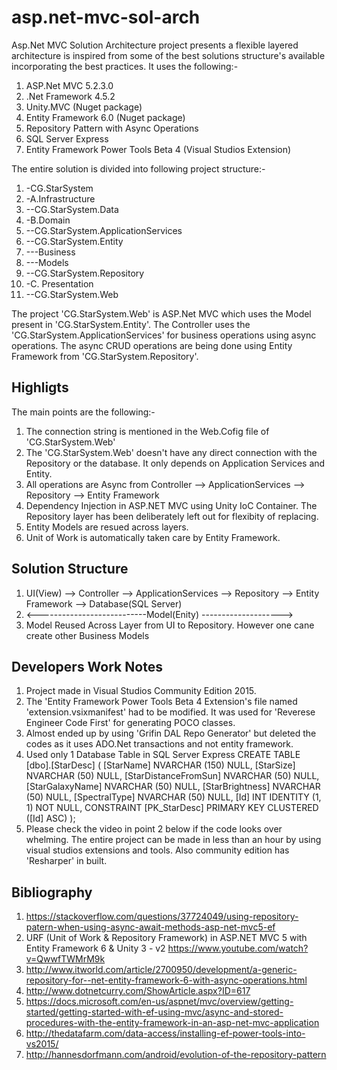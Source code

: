 # asp.net-mvc-sol-arch
Asp.Net MVC Solution Architecture project presents a flexible layered architecture is inspired from some of the best solutions structure's available incorporating the best practices.
It uses the following:-
1. ASP.Net MVC 5.2.3.0
2. .Net Framework 4.5.2
3. Unity.MVC (Nuget package)
4. Entity Framework 6.0 (Nuget package)
5. Repository Pattern with Async Operations
6. SQL Server Express 
7. Entity Framework Power Tools Beta 4 (Visual Studios Extension)

The entire solution is divided into following project structure:-
1. -CG.StarSystem
2.  -A.Infrastructure
3.    --CG.StarSystem.Data
4.  -B.Domain
5.    --CG.StarSystem.ApplicationServices
6.    --CG.StarSystem.Entity
7.    ---Business
8.    ---Models
9.    --CG.StarSystem.Repository
10.  -C. Presentation
11.    --CG.StarSystem.Web
    
 The project 'CG.StarSystem.Web' is ASP.Net MVC which uses the Model present in 'CG.StarSystem.Entity'. The Controller uses the 'CG.StarSystem.ApplicationServices' for business operations using async operations. The async CRUD operations are being done using Entity Framework from 'CG.StarSystem.Repository'. 
 
 Highligts
 ----------
 The main points are the following:-
 1. The connection string is mentioned in the Web.Cofig file of 'CG.StarSystem.Web'
 2. The 'CG.StarSystem.Web' doesn't have any direct connection with the Repository or the database. It only depends on Application          Services and Entity.
 3. All operations are Async from Controller --> ApplicationServices --> Repository --> Entity Framework
 4. Dependency Injection in ASP.NET MVC using Unity IoC Container. The Repository layer has been deliberately left out for flexibity of     replacing.
 5. Entity Models are resued across layers.
 6. Unit of Work is automatically taken care by Entity Framework.
 
 
 Solution Structure
 ------------------
 1. UI(View) --> Controller --> ApplicationServices --> Repository --> Entity Framework --> Database(SQL Server)
 2. <---------------------------Model(Enity) -------------------->
 3. Model Reused Across Layer from UI to Repository. However one cane create other Business Models 
 
 Developers Work Notes
 ---------------------
 1. Project made in Visual Studios Community Edition 2015. 
 2. The 'Entity Framework Power Tools Beta 4 Extension's file named 'extension.vsixmanifest' had to be modified. It was used for 'Reverese Engineer Code First' for generating POCO classes.
 3. Almost ended up by using 'Grifin DAL Repo Generator' but deleted the codes as it uses ADO.Net transactions and not entity framework.
 4. Used only 1 Database Table in SQL Server Express
                     CREATE TABLE [dbo].[StarDesc] (
                        [StarName]            NVARCHAR (150) NULL,
                        [StarSize]            NVARCHAR (50)  NULL,
                        [StarDistanceFromSun] NVARCHAR (50)  NULL,
                        [StarGalaxyName]      NVARCHAR (50)  NULL,
                        [StarBrightness]      NVARCHAR (50)  NULL,
                        [SpectralType]        NVARCHAR (50)  NULL,
                        [Id]                  INT            IDENTITY (1, 1) NOT NULL,
                        CONSTRAINT [PK_StarDesc] PRIMARY KEY CLUSTERED ([Id] ASC)
                    );
5. Please check the video in point 2 below if the code looks over whelming. The entire project can be made in less than an hour by using visual studios extensions and tools. Also community edition has 'Resharper' in built.

Bibliography
------------
1. https://stackoverflow.com/questions/37724049/using-repository-patern-when-using-async-await-methods-asp-net-mvc5-ef
2. URF (Unit of Work & Repository Framework) in ASP.NET MVC 5 with Entity Framework 6 & Unity 3 - v2
   https://www.youtube.com/watch?v=QwwfTWMrM9k
3. http://www.itworld.com/article/2700950/development/a-generic-repository-for--net-entity-framework-6-with-async-operations.html
4. http://www.dotnetcurry.com/ShowArticle.aspx?ID=617
5. https://docs.microsoft.com/en-us/aspnet/mvc/overview/getting-started/getting-started-with-ef-using-mvc/async-and-stored-procedures-with-the-entity-framework-in-an-asp-net-mvc-application
6. http://thedatafarm.com/data-access/installing-ef-power-tools-into-vs2015/
7. http://hannesdorfmann.com/android/evolution-of-the-repository-pattern

 

 

